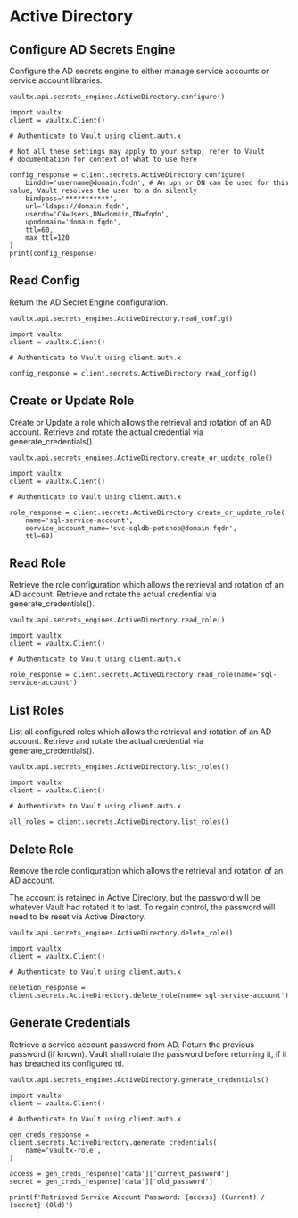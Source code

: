# Active Directory

## Configure AD Secrets Engine

Configure the AD secrets engine to either manage service accounts or service account libraries.

`vaultx.api.secrets_engines.ActiveDirectory.configure()`

```python3
import vaultx
client = vaultx.Client()

# Authenticate to Vault using client.auth.x

# Not all these settings may apply to your setup, refer to Vault
# documentation for context of what to use here

config_response = client.secrets.ActiveDirectory.configure(
    binddn='username@domain.fqdn', # An upn or DN can be used for this value, Vault resolves the user to a dn silently
    bindpass='***********',
    url='ldaps://domain.fqdn',
    userdn='CN=Users,DN=domain,DN=fqdn',
    upndomain='domain.fqdn',
    ttl=60,
    max_ttl=120
)
print(config_response)
```

## Read Config

Return the AD Secret Engine configuration.

`vaultx.api.secrets_engines.ActiveDirectory.read_config()`

```python3
import vaultx
client = vaultx.Client()

# Authenticate to Vault using client.auth.x

config_response = client.secrets.ActiveDirectory.read_config()
```

## Create or Update Role

Create or Update a role which allows the retrieval and rotation of an AD account. Retrieve and rotate the actual credential via generate_credentials().

`vaultx.api.secrets_engines.ActiveDirectory.create_or_update_role()`

```python3
import vaultx
client = vaultx.Client()

# Authenticate to Vault using client.auth.x

role_response = client.secrets.ActiveDirectory.create_or_update_role(
    name='sql-service-account',
    service_account_name='svc-sqldb-petshop@domain.fqdn',
    ttl=60)
```
## Read Role

Retrieve the role configuration which allows the retrieval and rotation of an AD account. Retrieve and rotate the actual credential via generate_credentials().

`vaultx.api.secrets_engines.ActiveDirectory.read_role()`

```python3
import vaultx
client = vaultx.Client()

# Authenticate to Vault using client.auth.x

role_response = client.secrets.ActiveDirectory.read_role(name='sql-service-account')
```

## List Roles

List all configured roles which allows the retrieval and rotation of an AD account. Retrieve and rotate the actual credential via generate_credentials().

`vaultx.api.secrets_engines.ActiveDirectory.list_roles()`

```python3
import vaultx
client = vaultx.Client()

# Authenticate to Vault using client.auth.x

all_roles = client.secrets.ActiveDirectory.list_roles()
```

## Delete Role

Remove the role configuration which allows the retrieval and rotation of an AD account.

The account is retained in Active Directory, but the password will be whatever Vault had rotated it to last. To regain control, the password will need to be reset via Active Directory.

`vaultx.api.secrets_engines.ActiveDirectory.delete_role()`

```python3
import vaultx
client = vaultx.Client()

# Authenticate to Vault using client.auth.x

deletion_response = client.secrets.ActiveDirectory.delete_role(name='sql-service-account')
```

## Generate Credentials

Retrieve a service account password from AD. Return the previous password (if known). Vault shall rotate the password before returning it, if it has breached its configured ttl.

`vaultx.api.secrets_engines.ActiveDirectory.generate_credentials()`

```python3
import vaultx
client = vaultx.Client()

# Authenticate to Vault using client.auth.x

gen_creds_response = client.secrets.ActiveDirectory.generate_credentials(
    name='vaultx-role',
)

access = gen_creds_response['data']['current_password']
secret = gen_creds_response['data']['old_password']

print(f'Retrieved Service Account Password: {access} (Current) / {secret} (Old)')
```
